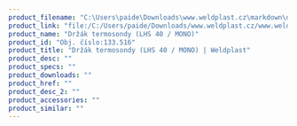 ```yaml
---
product_filename: "C:\Users\paide\Downloads\www.weldplast.cz\markdown\drzak-termosondy-lhs-40-mono.md"
product_link: "file:/C:/Users/paide/Downloads/www.weldplast.cz/www.weldplast.cz/drzak-termosondy-lhs-40-mono"
product_name: "Držák termosondy (LHS 40 / MONO)"
product_id: "Obj. číslo:133.516"
product_title: "Držák termosondy (LHS 40 / MONO) | Weldplast"
product_desc: ""
product_specs: ""
product_downloads: ""
product_href: ""
product_desc_2: ""
product_accessories: ""
product_similar: ""
---
```

